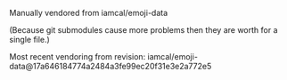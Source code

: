 Manually vendored from iamcal/emoji-data

(Because git submodules cause more problems then they are worth for a
single file.)

Most recent vendoring from revision:
iamcal/emoji-data@17a646184774a2484a3fe99ec20f31e3e2a772e5
